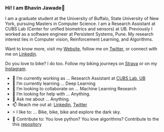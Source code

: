 ###  Hi! I am Bhavin Jawade👋

I am a graduate student at the University of Buffalo, State University of New York, pursuing Masters in Computer Science. I am a Research Assistant at CUBS Lab (Center for unified biometrics and sensors) at UB. Previously I worked as a software engineer at Persistent Systems, Pune. My research interest lies in Computer vision, Reinforcement Learning, and Algorithms. 

Want to know more, visit my [Website](http://bhavinjawade.github.io/), follow me on [Twitter](https://twitter.com/bhavinjawade), or connect with me on [Linkedin](https://www.linkedin.com/in/bhavinjawade/). 

Do you love to bike? I do too. Follow my biking journeys on [Strava](https://www.strava.com/athletes/62071195) or on my [Instagram](https://www.instagram.com/bhavin.jawade/).


- 🔭 I’m currently working as ... Research Assistant at [CUBS Lab, UB](https://www.buffalo.edu/cubs.html)
- 🌱 I’m currently learning ... Deep Learning
- 👯 I’m looking to collaborate on ... Machine Learning Research
- 🤔 I’m looking for help with ... Anything.
- 💬 Ask me about ... Anything.
- 📫 Reach me out at: [Linkedin](https://www.linkedin.com/in/bhavinjawade/), [Twitter](https://twitter.com/bhavinjawade)
- ⚡ I like to: ... Bike, bike, bike and explore the dark sky. 
- 🚀 Contribute to: You love python? You love algorithms? Contribute to the this [repository](https://github.com/bhavinjawade/Advanced-Data-Structures-with-Python)
